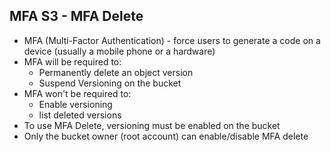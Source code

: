 ## MFA S3 - MFA Delete

- MFA (Multi-Factor Authentication) - force users to generate a code on a device (usually a mobile phone or a hardware)
- MFA will be required to:
  - Permanently delete an object version
  - Suspend Versioning on the bucket
- MFA won't be required to:
  - Enable versioning
  - list deleted versions
- To use MFA Delete, versioning must be enabled on the bucket
- Only the bucket owner (root account) can enable/disable MFA delete
